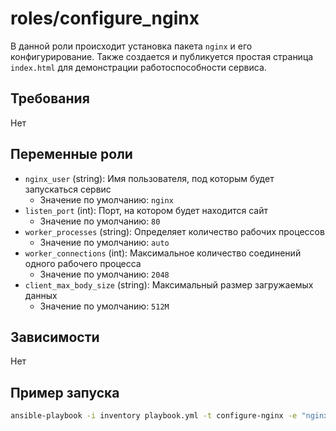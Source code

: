 # roles/configure_nginx

В данной роли происходит установка пакета `nginx` и его конфигурирование. Также создается и публикуется простая страница `index.html` для демонстрации работоспособности сервиса.

## Требования

Нет

## Переменные роли

- `nginx_user` (string): Имя пользователя, под которым будет запускаться сервис
  - Значение по умолчанию: `nginx`
- `listen_port` (int): Порт, на котором будет находится сайт
  - Значение по умолчанию: `80`
- `worker_processes` (string): Определяет количество рабочих процессов
  - Значение по умолчанию: `auto`
- `worker_connections` (int): Максимальное количество соединений одного рабочего процесса
  - Значение по умолчанию: `2048`
- `client_max_body_size` (string): Максимальный размер загружаемых данных
  - Значение по умолчанию: `512M`

## Зависимости

Нет

## Пример запуска

```bash
ansible-playbook -i inventory playbook.yml -t configure-nginx -e "nginx_user=www-data listen_port=8080"
```
